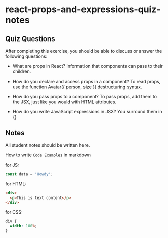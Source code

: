 # react-props-and-expressions-quiz-notes

## Quiz Questions

After completing this exercise, you should be able to discuss or answer the following questions:

- What are props in React?
  Information that components can pass to their children.

- How do you declare and access props in a component?
  To read props, use the function Avatar({ person, size }) destructuring syntax.

- How do you pass props to a component?
  To pass props, add them to the JSX, just like you would with HTML attributes.

- How do you write JavaScript expressions in JSX?
  You surround them in {}

## Notes

All student notes should be written here.

How to write `Code Examples` in markdown

for JS:

```javascript
const data = 'Howdy';
```

for HTML:

```html
<div>
  <p>This is text content</p>
</div>
```

for CSS:

```css
div {
  width: 100%;
}
```

